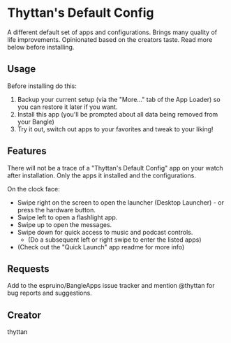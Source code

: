 # Thyttan's Default Config

A different default set of apps and configurations. Brings many quality of life improvements. Opinionated based on the creators taste. Read more below before installing.

## Usage

Before installing do this:

1. Backup your current setup (via the "More..." tab of the App Loader) so you can restore it later if you want.
2. Install this app (you'll be prompted about all data being removed from your Bangle)
3. Try it out, switch out apps to your favorites and tweak to your liking!

## Features

There will not be a trace of a "Thyttan's Default Config" app on your watch after installation. Only the apps it installed and the configurations.

On the clock face:
- Swipe right on the screen to open the launcher (Desktop Launcher) - or press the hardware button.
- Swipe left to open a flashlight app.
- Swipe up to open the messages.
- Swipe down for quick access to music and podcast controls.
  - (Do a subsequent left or right swipe to enter the listed apps)
- (Check out the "Quick Launch" app readme for more info)

## Requests

Add to the espruino/BangleApps issue tracker and mention @thyttan for bug reports and suggestions.

## Creator

thyttan
